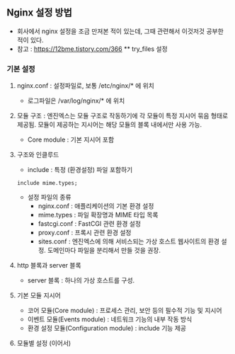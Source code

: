 ## Nginx 설정 방법
* 회사에서 nginx 설정을 조금 만져본 적이 있는데, 그때 관련해서 이것저것 공부한 적이 있다. 
* 참고 : https://12bme.tistory.com/366
** try_files 설정

### 기본 설정
1. nginx.conf : 설정파일로, 보통 /etc/nginx/* 에 위치
    * 로그파일은 /var/log/nginx/* 에 위치
2. 모듈 구조 : 엔진엑스는 모듈 구조로 작동하기에 각 모듈이 특정 지시어 묶음 형태로 제공됨. 모듈이 제공하는 지시어는 해당 모듈의 블록 내에서만 사용 가능.
    * Core module : 기본 지시어 포함
3. 구조와 인클루드
    * include : 특정 (환경설정) 파일 포함하기
    ```
    include mime.types;
    ```
    * 설정 파일의 종류
        - nginx.conf : 애플리케이션의 기본 환경 설정
        - mime.types :  파일 확장명과 MIME 타입 목록
        - fastcgi.conf : FastCGI 관련 환경 설정
        - proxy.conf : 프록시 관련 환경 설정
        - sites.conf : 엔진엑스에 의해 서비스되는 가상 호스트 웹사이트의 환경 설정. 도메인마다 파일을 분리해서 만들 것을 권장.
4. http 블록과 server 블록
    * server 블록 : 하나의 가상 호스트를 구성.

5. 기본 모듈 지시어
    * 코어 모듈(Core module) : 프로세스 관리, 보안 등의 필수적 기능 및 지시어
    * 이벤트 모듈(Events module) : 네트워크 기능의 내부 작동 방식
    * 환경 설정 모듈(Configuration module) : include 기능 제공

6. 모듈별 설정 (이어서)